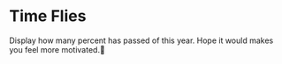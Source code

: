 # Time Flies

Display how many percent has passed of this year. Hope it would makes you feel more motivated.🌚

